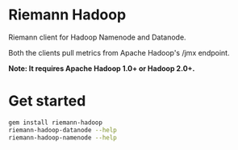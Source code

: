 Riemann Hadoop
=============

Riemann client for Hadoop Namenode and Datanode.

Both the clients pull metrics from Apache Hadoop's /jmx endpoint.

**Note: It requires Apache Hadoop 1.0+ or Hadoop 2.0+.**

Get started
==========

``` bash
gem install riemann-hadoop
riemann-hadoop-datanode --help
riemann-hadoop-namenode --help
```
